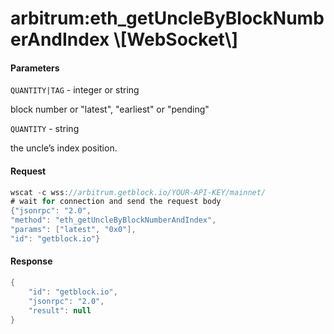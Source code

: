 # arbitrum:eth\_getUncleByBlockNumberAndIndex \\\[WebSocket\\]

#### Parameters

`QUANTITY|TAG` - integer or string

block number or "latest", "earliest" or "pending"

`QUANTITY` - string

the uncle’s index position.

#### Request

```java
wscat -c wss://arbitrum.getblock.io/YOUR-API-KEY/mainnet/ 
# wait for connection and send the request body 
{"jsonrpc": "2.0",
"method": "eth_getUncleByBlockNumberAndIndex",
"params": ["latest", "0x0"],
"id": "getblock.io"}
```

#### Response

```java
{
    "id": "getblock.io",
    "jsonrpc": "2.0",
    "result": null
}
```
